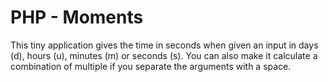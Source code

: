 # PHP - Moments

This tiny application gives the time in seconds when given an input in days (d), hours (u), minutes (m) or seconds (s).
You can also make it calculate a combination of multiple if you separate the arguments with a space.